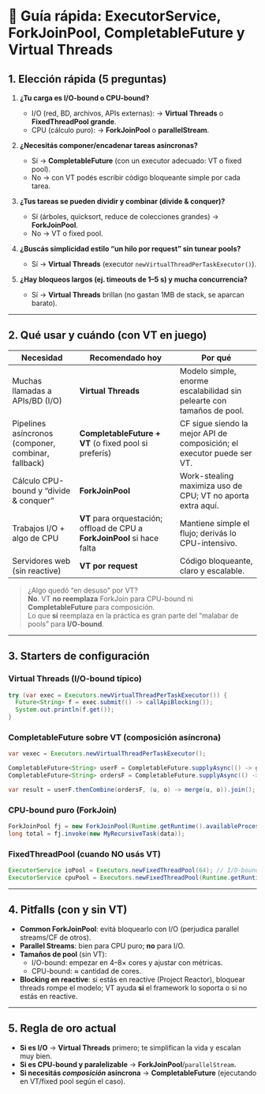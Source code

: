 # 🧭 Guía rápida: ExecutorService, ForkJoinPool, CompletableFuture y Virtual Threads

## 1. Elección rápida (5 preguntas)
1. **¿Tu carga es I/O-bound o CPU-bound?**
   - I/O (red, BD, archivos, APIs externas): → **Virtual Threads** o **FixedThreadPool grande**.
   - CPU (cálculo puro): → **ForkJoinPool** o **parallelStream**.

2. **¿Necesitás componer/encadenar tareas asíncronas?**
   - Sí → **CompletableFuture** (con un executor adecuado: VT o fixed pool).
   - No → con VT podés escribir código bloqueante simple por cada tarea.

3. **¿Tus tareas se pueden dividir y combinar (divide & conquer)?**
   - Sí (árboles, quicksort, reduce de colecciones grandes) → **ForkJoinPool**.
   - No → VT o fixed pool.

4. **¿Buscás simplicidad estilo “un hilo por request” sin tunear pools?**
   - Sí → **Virtual Threads** (executor `newVirtualThreadPerTaskExecutor()`).

5. **¿Hay bloqueos largos (ej. timeouts de 1–5 s) y mucha concurrencia?**
   - Sí → **Virtual Threads** brillan (no gastan 1MB de stack, se aparcan barato).

---

## 2. Qué usar y cuándo (con VT en juego)

| Necesidad | Recomendado hoy | Por qué |
|---|---|---|
| Muchas llamadas a APIs/BD (I/O) | **Virtual Threads** | Modelo simple, enorme escalabilidad sin pelearte con tamaños de pool. |
| Pipelines asíncronos (componer, combinar, fallback) | **CompletableFuture + VT** (o fixed pool si preferís) | CF sigue siendo la mejor API de composición; el executor puede ser VT. |
| Cálculo CPU-bound y “divide & conquer” | **ForkJoinPool** | Work-stealing maximiza uso de CPU; VT no aporta extra aquí. |
| Trabajos I/O + algo de CPU | **VT** para orquestación; offload de CPU a **ForkJoinPool** si hace falta | Mantiene simple el flujo; derivás lo CPU-intensivo. |
| Servidores web (sin reactive) | **VT por request** | Código bloqueante, claro y escalable. |

> ¿Algo quedó “en desuso” por VT?  
> **No**. VT **no reemplaza** ForkJoin para CPU-bound ni **CompletableFuture** para composición.  
> Lo que **sí** reemplaza en la práctica es gran parte del “malabar de pools” para **I/O-bound**.

---

## 3. Starters de configuración

### Virtual Threads (I/O-bound típico)
```java
try (var exec = Executors.newVirtualThreadPerTaskExecutor()) {
  Future<String> f = exec.submit(() -> callApiBlocking());
  System.out.println(f.get());
}
```

### CompletableFuture sobre VT (composición asíncrona)
```java
var vexec = Executors.newVirtualThreadPerTaskExecutor();

CompletableFuture<String> userF = CompletableFuture.supplyAsync(() -> getUser(), vexec);
CompletableFuture<String> ordersF = CompletableFuture.supplyAsync(() -> getOrders(), vexec);

var result = userF.thenCombine(ordersF, (u, o) -> merge(u, o)).join();
```

### CPU-bound puro (ForkJoin)
```java
ForkJoinPool fj = new ForkJoinPool(Runtime.getRuntime().availableProcessors());
long total = fj.invoke(new MyRecursiveTask(data));
```

### FixedThreadPool (cuando NO usás VT)
```java
ExecutorService ioPool = Executors.newFixedThreadPool(64); // I/O-bound
ExecutorService cpuPool = Executors.newFixedThreadPool(Runtime.getRuntime().availableProcessors());
```

---

## 4. Pitfalls (con y sin VT)
- **Common ForkJoinPool**: evitá bloquearlo con I/O (perjudica parallel streams/CF de otros).
- **Parallel Streams**: bien para CPU puro; **no** para I/O.
- **Tamaños de pool** (sin VT):
   - I/O-bound: empezar en 4–8× cores y ajustar con métricas.
   - CPU-bound: ≈ cantidad de cores.
- **Blocking en reactive**: si estás en reactive (Project Reactor), bloquear threads rompe el modelo; VT ayuda **si** el framework lo soporta o si no estás en reactive.

---

## 5. Regla de oro actual
- **Si es I/O** → **Virtual Threads** primero; te simplifican la vida y escalan muy bien.
- **Si es CPU-bound y paralelizable** → **ForkJoinPool**/`parallelStream`.
- **Si necesitás *composición* asíncrona** → **CompletableFuture** (ejecutando en VT/fixed pool según el caso).

